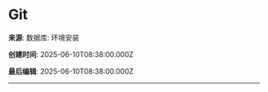 # Git

**来源**: 数据库: 环境安装

**创建时间**: 2025-06-10T08:38:00.000Z

**最后编辑**: 2025-06-10T08:38:00.000Z

---

